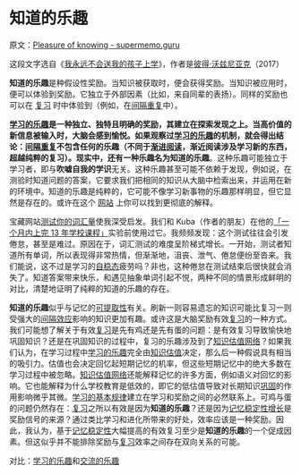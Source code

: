 # 知道的乐趣

原文：[Pleasure of knowing - supermemo.guru](https://supermemo.guru/wiki/Pleasure_of_knowing)

这段文字选自《[我永远不会送我的孩子上学](https://supermemo.guru/wiki/Problem_of_Schooling)》，作者是[彼得·沃兹尼亚克](https://supermemo.guru/wiki/Piotr_Wozniak)（2017）

**知道的乐趣**是种假设性奖励。当知识被获取时，便会获得奖励。当知识被应用时，便可以体验到奖励。它独立于外部因素（比如，来自同辈的表扬）。同样的奖励也可以在 [复习](https://supermemo.guru/wiki/Review) 时中体验到（例如，在[间隔重复](https://supermemo.guru/wiki/Spaced_repetition)中）。

**[学习的乐趣](https://supermemo.guru/wiki/Pleasure_of_learning)**是一种独立、独特且明确的奖励，其建立在探索发现之上。当高价值的新信息被输入时，大脑会感到愉悦。如果观察过[学习的乐趣](https://supermemo.guru/wiki/Pleasure_of_learning)的机制，就会得出结论：[间隔重复](https://supermemo.guru/wiki/Spaced_repetition)不包含任何的乐趣（不同于[渐进阅读](https://supermemo.guru/wiki/Incremental_reading)，渐近阅读涉及学习新的东西，超越纯粹的复习）。现实中，还有一种乐趣名为**知道的乐趣**。这种乐趣可能独立于学习者，即与**吹嘘自我的学识**无关。这种乐趣甚至可能不依赖于发现，例如说，在测验时知道问题的答案，它要求我们把相同的知识从大脑中检索出来，并运用在新的环境中。知道的乐趣是纯粹的，它可能不像学习新事物的乐趣那样明显，但它显然是存在的。或许在这个 [网站](https://supermemo.guru/wiki/SuperMemo_Guru) 上你可以找到更彻底的解释。

宝藏网站[测试你的词汇量](http://testyourvocab.com/)使我深受启发。我们和 Kuba（作者的朋友）在他的[「一个月内上完 13 年学校课程」](https://supermemo.guru/wiki/13_years_of_school_in_a_month)实验前使用过它。我频频发现：这个测试往往会引发倦怠，甚至是难过。原因在于，词汇测试的难度呈阶梯式增长。一开始，测试者知道所有单词，所以表现得非常热情，但渐渐地，沮丧、泄气、倦怠便纷至沓来。我们能说，这不过是学习的[自稳态](https://supermemo.guru/wiki/Homeostatic)疲劳吗？非也，这种倦怠在测试结束后很快就会消失了。知道答案带来快乐，和遇见抽象单词引起不悦，两种不同的情景形成鲜明的对比，清楚地证明了纯粹的知道的乐趣的存在。

**知道的乐趣**似乎与记忆的[可提取性](https://supermemo.guru/wiki/Memory_retrievability)有关。刷新一则容易遗忘的知识可能比复习一则受强大的[间隔效应](https://supermemo.guru/wiki/Spacing_effect)影响的知识更加有趣。或许这是大脑奖励有效[复习](https://supermemo.guru/wiki/Review)的一种方式。我们可能想了解关于有效[复习](https://supermemo.guru/wiki/Review)是先有鸡还是先有蛋的问题：是有效复习导致愉快地巩固知识？还是在巩固知识的过程中，复习的乐趣涉及到了[知识估值网络](https://supermemo.guru/wiki/Knowledge_valuation_network)？如果我们认为，在学习过程中[学习的乐趣](https://supermemo.guru/wiki/Pleasure_of_learning)完全由[知识估值](https://supermemo.guru/wiki/Knowledge_valuation_network)决定，那么后一种假说具有相当的吸引力。估值也会决定回忆起短期记忆的机率，但这些短期记忆中的绝大多数在学习过程中被忽略。[知识估值网络](https://supermemo.guru/wiki/Knowledge_valuation_network)还能解释记忆的许多方面，例如语义对回忆的影响。它也能解释为什么学校教育是低效的，即它的低估值导致对长期知识[巩固](https://supermemo.guru/wiki/Consolidation)的作用影响微乎其微。[学习的基本规律](https://supermemo.guru/wiki/Fundamental_law_of_learning)建立在学习和奖励之间的必然联系上。可鸡与蛋的问题仍然存在：[复习](https://supermemo.guru/wiki/Review)之所以有效是因为**知道的乐趣**？还是因为[记忆稳定性增长](https://supermemo.guru/wiki/Stability_increase)是奖励信号的来源？通过类比学习和进化所带来的好处，效率应该是一种奖励。因此，我认为，基于[记忆稳定性](https://supermemo.guru/wiki/Stability)大幅提高的有效复习至少是**知道的乐趣**的一个促成因素。但这似乎并不能排除奖励与[复习](https://supermemo.guru/wiki/Review)效率之间存在双向关系的可能。

对比：[学习的乐趣](https://supermemo.guru/wiki/Pleasure_of_learning)和[交流的乐趣](https://supermemo.guru/wiki/Pleasure_of_communication)